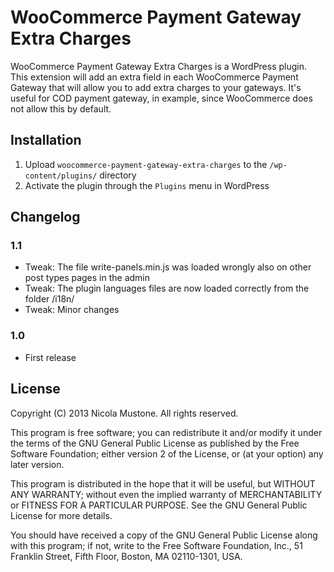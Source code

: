 # WooCommerce Payment Gateway Extra Charges

WooCommerce Payment Gateway Extra Charges is a WordPress plugin.
This extension will add an extra field in each WooCommerce Payment Gateway that will allow you to add extra charges to your gateways. It's useful for COD payment gateway, in example, since WooCommerce does not allow this by default.

## Installation

1. Upload `woocommerce-payment-gateway-extra-charges` to the `/wp-content/plugins/` directory
2. Activate the plugin through the `Plugins` menu in WordPress

## Changelog

### 1.1
* Tweak: The file write-panels.min.js was loaded wrongly also on other post types pages in the admin
* Tweak: The plugin languages files are now loaded correctly from the folder /i18n/
* Tweak: Minor changes

### 1.0
* First release

## License

Copyright (C) 2013 Nicola Mustone. All rights reserved.

This program is free software; you can redistribute it and/or
modify it under the terms of the GNU General Public License
as published by the Free Software Foundation; either version 2
of the License, or (at your option) any later version.

This program is distributed in the hope that it will be useful,
but WITHOUT ANY WARRANTY; without even the implied warranty of
MERCHANTABILITY or FITNESS FOR A PARTICULAR PURPOSE.  See the
GNU General Public License for more details.

You should have received a copy of the GNU General Public License
along with this program; if not, write to the Free Software
Foundation, Inc., 51 Franklin Street, Fifth Floor, Boston, MA  02110-1301, USA.